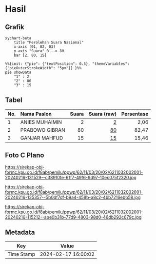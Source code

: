 # Hasil

## Grafik

```mermaid
xychart-beta
    title "Perolehan Suara Nasional"
    x-axis [01, 02, 03]
    y-axis "Suara" 0 --> 80
    bar [2, 80, 15]
```

```mermaid
%%{init: {"pie": {"textPosition": 0.5}, "themeVariables": {"pieOuterStrokeWidth": "5px"}} }%%
pie showData
    "1" : 2
    "2" : 80
    "3" : 15
```

## Tabel

| No. | Nama Paslon    | Suara | Suara (raw) | Persentase |
|:--- |:-------------- | -----:| -----------:| ----------:|
| 1   | ANIES MUHAIMIN | 2     | [2][p-1]    | 2,06       |
| 2   | PRABOWO GIBRAN | 80    | [80][p-2]   | 82,47      |
| 3   | GANJAR MAHFUD  | 15    | [15][p-3]   | 15,46      |


[p-1]: https://github.com/gigit-pemilu/pemilu-2024/blob/main/pilpres/hitung-suara/sub/62-kalimantan-tengah/sub/11-pulang-pisau/sub/03-kahayan-tengah/sub/2002-penda-barania/sub/001-tps/sub/paslon-1.txt
[p-2]: https://github.com/gigit-pemilu/pemilu-2024/blob/main/pilpres/hitung-suara/sub/62-kalimantan-tengah/sub/11-pulang-pisau/sub/03-kahayan-tengah/sub/2002-penda-barania/sub/001-tps/sub/paslon-2.txt
[p-3]: https://github.com/gigit-pemilu/pemilu-2024/blob/main/pilpres/hitung-suara/sub/62-kalimantan-tengah/sub/11-pulang-pisau/sub/03-kahayan-tengah/sub/2002-penda-barania/sub/001-tps/sub/paslon-3.txt

## Foto C Plano

https://sirekap-obj-formc.kpu.go.id/f8ab/pemilu/ppwp/62/11/03/20/02/6211032002001-20240216-131529--c38910fe-61f7-49f6-9d97-10ec075f2320.jpg

https://sirekap-obj-formc.kpu.go.id/f8ab/pemilu/ppwp/62/11/03/20/02/6211032002001-20240216-135357--5b0df7df-b9a4-458b-a8c2-4bb7216ebb58.jpg

https://sirekap-obj-formc.kpu.go.id/f8ab/pemilu/ppwp/62/11/03/20/02/6211032002001-20240216-115212--abe0b31b-77d9-4803-98d0-46db292c679c.jpg


## Metadata

| Key        | Value               |
| ---------- | ------------------- |
| Time Stamp | 2024-02-17 16:00:02 |




